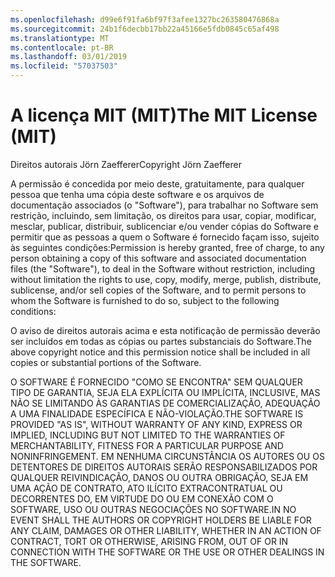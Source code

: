 ```yaml
---
ms.openlocfilehash: d99e6f91fa6bf97f3afee1327bc263580476868a
ms.sourcegitcommit: 24b1f6decbb17bb22a45166e5fdb0845c65af498
ms.translationtype: MT
ms.contentlocale: pt-BR
ms.lasthandoff: 03/01/2019
ms.locfileid: "57037503"
---
```

<a name="the-mit-license-mit"></a><span data-ttu-id="e6ec1-101">A licença MIT (MIT)</span><span class="sxs-lookup"><span data-stu-id="e6ec1-101">The MIT License (MIT)</span></span>
=====================

<span data-ttu-id="e6ec1-102">Direitos autorais Jörn Zaefferer</span><span class="sxs-lookup"><span data-stu-id="e6ec1-102">Copyright Jörn Zaefferer</span></span>

<span data-ttu-id="e6ec1-103">A permissão é concedida por meio deste, gratuitamente, para qualquer pessoa que tenha uma cópia deste software e os arquivos de documentação associados (o "Software"), para trabalhar no Software sem restrição, incluindo, sem limitação, os direitos para usar, copiar, modificar, mesclar, publicar, distribuir, sublicenciar e/ou vender cópias do Software e permitir que as pessoas a quem o Software é fornecido façam isso, sujeito às seguintes condições:</span><span class="sxs-lookup"><span data-stu-id="e6ec1-103">Permission is hereby granted, free of charge, to any person obtaining a copy of this software and associated documentation files (the "Software"), to deal in the Software without restriction, including without limitation the rights to use, copy, modify, merge, publish, distribute, sublicense, and/or sell copies of the Software, and to permit persons to whom the Software is furnished to do so, subject to the following conditions:</span></span>

<span data-ttu-id="e6ec1-104">O aviso de direitos autorais acima e esta notificação de permissão deverão ser incluídos em todas as cópias ou partes substanciais do Software.</span><span class="sxs-lookup"><span data-stu-id="e6ec1-104">The above copyright notice and this permission notice shall be included in all copies or substantial portions of the Software.</span></span>

<span data-ttu-id="e6ec1-105">O SOFTWARE É FORNECIDO "COMO SE ENCONTRA" SEM QUALQUER TIPO DE GARANTIA, SEJA ELA EXPLÍCITA OU IMPLÍCITA, INCLUSIVE, MAS NÃO SE LIMITANDO ÀS GARANTIAS DE COMERCIALIZAÇÃO, ADEQUAÇÃO A UMA FINALIDADE ESPECÍFICA E NÃO-VIOLAÇÃO.</span><span class="sxs-lookup"><span data-stu-id="e6ec1-105">THE SOFTWARE IS PROVIDED "AS IS", WITHOUT WARRANTY OF ANY KIND, EXPRESS OR IMPLIED, INCLUDING BUT NOT LIMITED TO THE WARRANTIES OF MERCHANTABILITY, FITNESS FOR A PARTICULAR PURPOSE AND NONINFRINGEMENT.</span></span> <span data-ttu-id="e6ec1-106">EM NENHUMA CIRCUNSTÂNCIA OS AUTORES OU OS DETENTORES DE DIREITOS AUTORAIS SERÃO RESPONSABILIZADOS POR QUALQUER REIVINDICAÇÃO, DANOS OU OUTRA OBRIGAÇÃO, SEJA EM UMA AÇÃO DE CONTRATO, ATO ILÍCITO EXTRACONTRATUAL OU DECORRENTES DO, EM VIRTUDE DO OU EM CONEXÃO COM O SOFTWARE, USO OU OUTRAS NEGOCIAÇÕES NO SOFTWARE.</span><span class="sxs-lookup"><span data-stu-id="e6ec1-106">IN NO EVENT SHALL THE AUTHORS OR COPYRIGHT HOLDERS BE LIABLE FOR ANY CLAIM, DAMAGES OR OTHER LIABILITY, WHETHER IN AN ACTION OF CONTRACT, TORT OR OTHERWISE, ARISING FROM, OUT OF OR IN CONNECTION WITH THE SOFTWARE OR THE USE OR OTHER DEALINGS IN THE SOFTWARE.</span></span>
